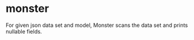# monster
For given json data set and model, Monster scans the data set and prints nullable fields.
